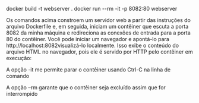 docker build -t webserver .
docker run --rm -it -p 8082:80 webserver

Os comandos acima constroem um servidor web a partir das instruções do arquivo Dockerfile e, em seguida, iniciam um
contêiner que escuta a porta 8082 da minha máquina e redireciona as conexões de entrada para a porta 80 do contêiner.
Você pode iniciar um navegador e apontá-lo para http://localhost:8082visualizá-lo localmente. Isso exibe o conteúdo do
arquivo HTML no navegador, pois ele é servido por HTTP pelo contêiner em execução:


A opção -it me permite parar o contêiner usando Ctrl-C na linha de comando

A opção –rm garante que o contêiner seja excluído assim que for interrompido
